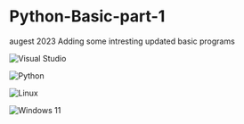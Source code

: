 # Python-Basic-part-1
augest 2023 Adding some intresting updated basic programs


![Visual Studio](https://img.shields.io/badge/Visual%20Studio-5C2D91.svg?style=for-the-badge&logo=visual-studio&logoColor=white)

![Python](https://img.shields.io/badge/python-3670A0?style=for-the-badge&logo=python&logoColor=ffdd54)

![Linux](https://img.shields.io/badge/Linux-FCC624?style=for-the-badge&logo=linux&logoColor=black)

![Windows 11](https://img.shields.io/badge/Windows%2011-%230079d5.svg?style=for-the-badge&logo=Windows%2011&logoColor=white)

